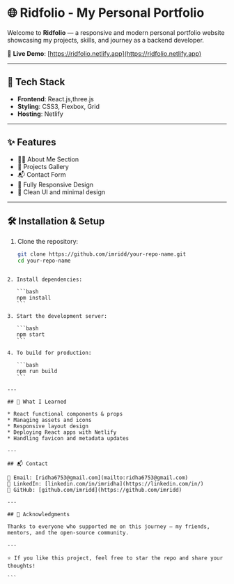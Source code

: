
# 🌐 Ridfolio - My Personal Portfolio

Welcome to **Ridfolio** — a responsive and modern personal portfolio website showcasing my projects, skills, and journey as a backend developer.

🔗 **Live Demo**: [https://ridfolio.netlify.app](https://ridfolio.netlify.app)

---

## 🚀 Tech Stack

- **Frontend**: React.js,three.js
- **Styling**: CSS3, Flexbox, Grid
- **Hosting**: Netlify

---

## ✨ Features

- 🧑‍💻 About Me Section  
- 📁 Projects Gallery  
- 📬 Contact Form  
- 📱 Fully Responsive Design  
- 🧾 Clean UI and minimal design  

---

## 🛠️ Installation & Setup

1. Clone the repository:

   ```bash
   git clone https://github.com/imridd/your-repo-name.git
   cd your-repo-name
````

2. Install dependencies:

   ```bash
   npm install
   ```

3. Start the development server:

   ```bash
   npm start
   ```

4. To build for production:

   ```bash
   npm run build
   ```

---

## 🧠 What I Learned

* React functional components & props
* Managing assets and icons
* Responsive layout design
* Deploying React apps with Netlify
* Handling favicon and metadata updates

---

## 📬 Contact

📧 Email: [ridha6753@gmail.com](mailto:ridha6753@gmail.com)
🔗 LinkedIn: [linkedin.com/in/imridha](https://linkedin.com/in/)
💼 GitHub: [github.com/imridd](https://github.com/imridd)

---

## 🙌 Acknowledgments

Thanks to everyone who supported me on this journey — my friends, mentors, and the open-source community.

---

⭐️ If you like this project, feel free to star the repo and share your thoughts!

```

